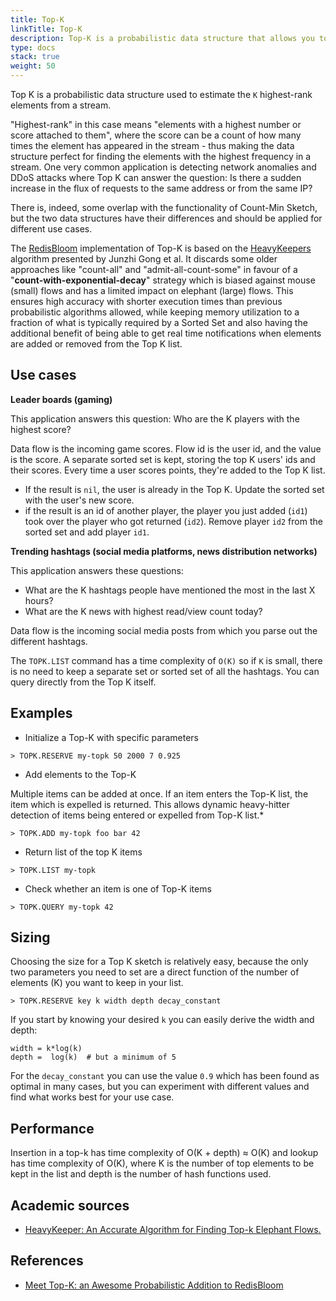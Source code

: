 ```yaml
---
title: Top-K
linkTitle: Top-K
description: Top-K is a probabilistic data structure that allows you to find the most frequent items in a data stream.
type: docs
stack: true
weight: 50
---
```


Top K is a probabilistic data structure used to estimate the `K` highest-rank elements from a stream.

"Highest-rank" in this case means "elements with a highest number or score attached to them", where the score can be a count of how many times the element has appeared in the stream - thus making the data structure perfect for finding the elements with the highest frequency in a stream.
One very common application is detecting network anomalies and DDoS attacks where Top K can answer the question: Is there a sudden increase in the flux of requests to the same address or from the same IP?
 
There is, indeed, some overlap with the functionality of Count-Min Sketch, but the two data structures have their differences and should be applied for different use cases. 

The [RedisBloom](https://oss.redislabs.com/redisbloom/TopK_Commands/) implementation of Top-K is based on the [HeavyKeepers](https://www.usenix.org/conference/atc18/presentation/gong) algorithm presented by Junzhi Gong et al. It discards some older approaches like "count-all" and "admit-all-count-some" in favour of a "**count-with-exponential-decay**" strategy which is biased against mouse (small) flows and has a limited impact on elephant (large) flows. This ensures high accuracy with shorter execution times than previous probabilistic algorithms allowed, while keeping memory utilization to a fraction of what is typically required by a Sorted Set and also having the additional benefit of being able to get real time notifications when elements are added or removed from the Top K list.

## Use cases

**Leader boards (gaming)** 

This application answers this question: Who are the K players with the highest score?

Data flow is the incoming game scores. Flow id is the user id, and the value is the score. A separate sorted set is kept, storing the top K users' ids and their scores. 
Every time a user scores points, they're added to the Top K list. 

- If the result is `nil`, the user is already in the Top K. Update the sorted set with the user's new score. 
- if the result is an id of another player, the player you just added (`id1`) took over the player who got returned (`id2`). Remove player `id2` from the sorted set and add player `id1`. 

**Trending hashtags (social media platforms, news distribution networks)** 

This application answers these questions: 

- What are the K hashtags people have mentioned the most in the last X hours? 
- What are the K news with highest read/view count today? 

Data flow is the incoming social media posts from which you parse out the different hashtags. 

The `TOPK.LIST` command has a time complexity of `O(K)` so if `K` is small, there is no need to keep a separate set or sorted set of all the hashtags. You can query directly from the Top K itself. 

## Examples

* Initialize a Top-K with specific parameters
```
> TOPK.RESERVE my-topk 50 2000 7 0.925
```

* Add elements to the Top-K

Multiple items can be added at once. If an item enters the Top-K list, the item which is expelled is returned. This allows dynamic heavy-hitter detection of items being entered or expelled from Top-K list.* 

```
> TOPK.ADD my-topk foo bar 42
```

* Return list of the top K items

```
> TOPK.LIST my-topk 
```

* Check whether an item is one of Top-K items
```
> TOPK.QUERY my-topk 42
```

## Sizing

Choosing the size for a Top K sketch is relatively easy, because the only two parameters you need to set are a direct function of the number of elements (K) you want to keep in your list.

 ```
 > TOPK.RESERVE key k width depth decay_constant
 ```

If you start by knowing your desired `k` you can easily derive the width and depth:

```
width = k*log(k)
depth =  log(k)  # but a minimum of 5
```

For the `decay_constant` you can use the value `0.9` which has been found as optimal in many cases, but you can experiment with different values and find what works best for your use case.

## Performance
Insertion in a top-k has time complexity of O(K + depth) ≈ O(K) and lookup has time complexity of O(K), where K is the number of top elements to be kept in the list and depth is the number of hash functions used.


## Academic sources
- [HeavyKeeper: An Accurate Algorithm for Finding Top-k Elephant Flows.](https://yangtonghome.github.io/uploads/HeavyKeeper_ToN.pdf)

## References
- [Meet Top-K: an Awesome Probabilistic Addition to RedisBloom](https://redis.com/blog/meet-top-k-awesome-probabilistic-addition-redisbloom/)